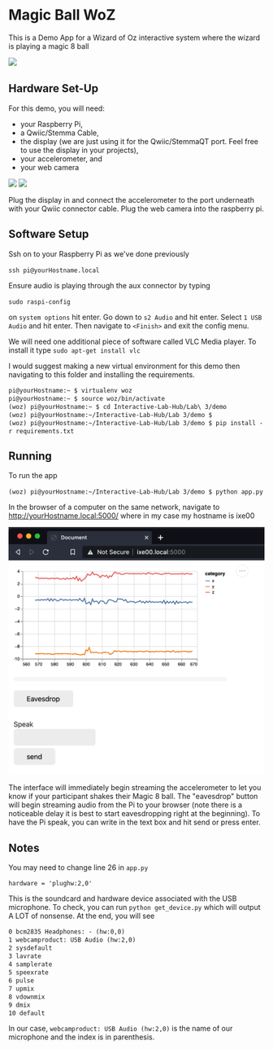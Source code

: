 # Magic Ball WoZ

This is a Demo App for a Wizard of Oz interactive system where the wizard is playing a magic 8 ball

<img src='https://images-na.ssl-images-amazon.com/images/I/71729uRDw2L._AC_SY606_.jpg' width=200>

## Hardware Set-Up

For this demo, you will need: 
* your Raspberry Pi, 
* a Qwiic/Stemma Cable, 
* the display (we are just using it for the Qwiic/StemmaQT port. Feel free to use the display in your projects), 
* your accelerometer, and 
* your web camera


<p float="left"><img src="https://cdn-learn.adafruit.com/assets/assets/000/082/842/large1024/adafruit_products_4393_iso_ORIG_2019_10.jpg" height="200" />
<img src="https://github.com/adafruit/Adafruit_MPU6050/raw/master/assets/board.jpg?raw=true" height="200" />

Plug the display in and connect the accelerometer to the port underneath with your Qwiic connector cable. Plug the web camera into the raspberry pi. 

## Software Setup

Ssh on to your Raspberry Pi as we've done previously

`ssh pi@yourHostname.local`

Ensure audio is playing through the aux connector by typing

`sudo raspi-config`

on `system options` hit enter. Go down to `s2 Audio` and hit enter. Select `1 USB Audio` and hit enter. Then navigate to `<Finish>` and exit the config menu.

We will need one additional piece of software called VLC Media player. To install it type `sudo apt-get install vlc` 


I would suggest making a new virtual environment for this demo then navigating to this folder and installing the requirements.

```
pi@yourHostname:~ $ virtualenv woz
pi@yourHostname:~ $ source woz/bin/activate
(woz) pi@yourHostname:~ $ cd Interactive-Lab-Hub/Lab\ 3/demo
(woz) pi@yourHostname:~/Interactive-Lab-Hub/Lab 3/demo $ 
(woz) pi@yourHostname:~/Interactive-Lab-Hub/Lab 3/demo $ pip install -r requirements.txt
```

## Running

To run the app

`(woz) pi@yourHostname:~/Interactive-Lab-Hub/Lab 3/demo $ python app.py`

In the browser of a computer on the same network, navigate to http://yourHostname.local:5000/ where in my case my hostname is ixe00

![](./imgs/page.png)

The interface will immediately begin streaming the accelerometer to let you know if your participant shakes their Magic 8 ball. The "eavesdrop" button will begin streaming audio from the Pi to your browser (note there is a noticeable delay it is best to start eavesdropping right at the beginning). To have the Pi speak, you can write in the text box and hit send or press enter.

## Notes

You may need to change line 26 in `app.py`

```
hardware = 'plughw:2,0'
```

This is the soundcard and hardware device associated with the USB microphone. To check, you can run `python get_device.py` which will output A LOT of nonsense. At the end, you will see 

```
0 bcm2835 Headphones: - (hw:0,0)
1 webcamproduct: USB Audio (hw:2,0)
2 sysdefault
3 lavrate
4 samplerate
5 speexrate
6 pulse
7 upmix
8 vdownmix
9 dmix
10 default
```

In our case, `webcamproduct: USB Audio (hw:2,0)` is the name of our microphone and the index is in parenthesis.

